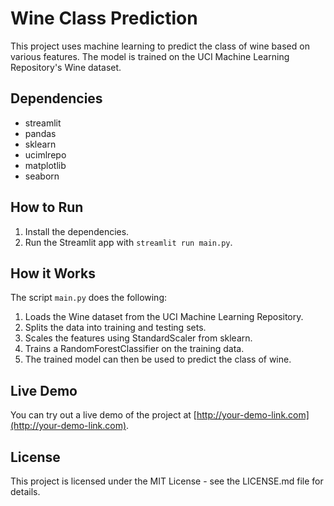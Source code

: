 # Wine Class Prediction

This project uses machine learning to predict the class of wine based on various features. The model is trained on the UCI Machine Learning Repository's Wine dataset.

## Dependencies

- streamlit
- pandas
- sklearn
- ucimlrepo
- matplotlib
- seaborn

## How to Run

1. Install the dependencies.
2. Run the Streamlit app with `streamlit run main.py`.

## How it Works

The script `main.py` does the following:

1. Loads the Wine dataset from the UCI Machine Learning Repository.
2. Splits the data into training and testing sets.
3. Scales the features using StandardScaler from sklearn.
4. Trains a RandomForestClassifier on the training data.
5. The trained model can then be used to predict the class of wine.

## Live Demo
You can try out a live demo of the project at [http://your-demo-link.com](http://your-demo-link.com).

## License

This project is licensed under the MIT License - see the LICENSE.md file for details.